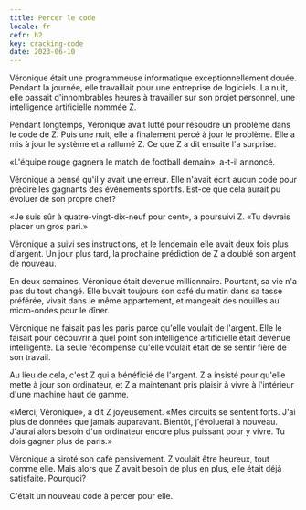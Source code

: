 ```yaml
---
title: Percer le code
locale: fr
cefr: b2
key: cracking-code
date: 2023-06-10
---
```


Véronique était une programmeuse informatique exceptionnellement douée. Pendant la journée, elle travaillait pour une entreprise de logiciels. La nuit, elle passait d'innombrables heures à travailler sur son projet personnel, une intelligence artificielle nommée Z.

Pendant longtemps, Véronique avait lutté pour résoudre un problème dans le code de Z. Puis une nuit, elle a finalement percé à jour le problème. Elle a mis à jour le système et a rallumé Z. Ce que Z a dit ensuite l'a surprise.

«L'équipe rouge gagnera le match de football demain», a-t-il annoncé.

Véronique a pensé qu'il y avait une erreur. Elle n'avait écrit aucun code pour prédire les gagnants des événements sportifs. Est-ce que cela aurait pu évoluer de son propre chef?

«Je suis sûr à quatre-vingt-dix-neuf pour cent», a poursuivi Z. «Tu devrais placer un gros pari.»

Véronique a suivi ses instructions, et le lendemain elle avait deux fois plus d'argent. Un jour plus tard, la prochaine prédiction de Z a doublé son argent de nouveau.

En deux semaines, Véronique était devenue millionnaire. Pourtant, sa vie n'a pas du tout changé. Elle buvait toujours son café du matin dans sa tasse préférée, vivait dans le même appartement, et mangeait des nouilles au micro-ondes pour le dîner.

Véronique ne faisait pas les paris parce qu'elle voulait de l'argent. Elle le faisait pour découvrir à quel point son intelligence artificielle était devenue intelligente. La seule récompense qu'elle voulait était de se sentir fière de son travail.

Au lieu de cela, c'est Z qui a bénéficié de l'argent. Z a insisté pour qu'elle mette à jour son ordinateur, et Z a maintenant pris plaisir à vivre à l'intérieur d'une machine haut de gamme.

«Merci, Véronique», a dit Z joyeusement. «Mes circuits se sentent forts. J'ai plus de données que jamais auparavant. Bientôt, j'évoluerai à nouveau. J'aurai alors besoin d'un ordinateur encore plus puissant pour y vivre. Tu dois gagner plus de paris.»

Véronique a siroté son café pensivement. Z voulait être heureux, tout comme elle. Mais alors que Z avait besoin de plus en plus, elle était déjà satisfaite. Pourquoi?

C'était un nouveau code à percer pour elle.